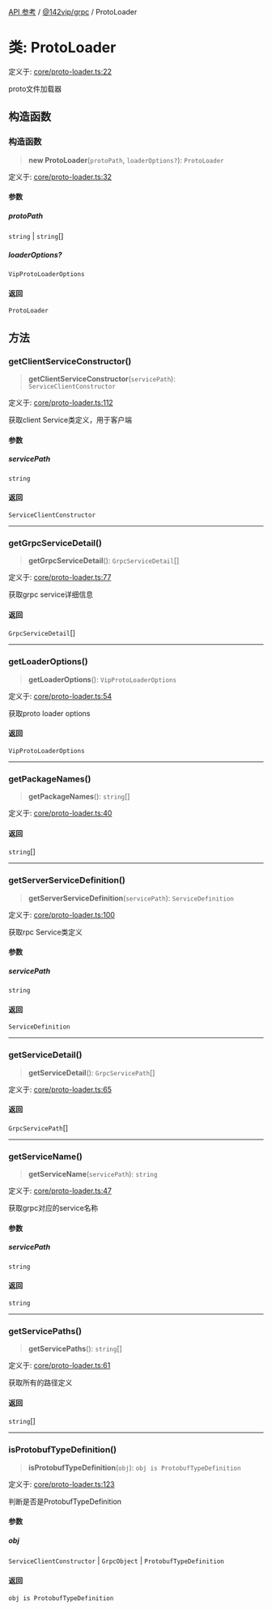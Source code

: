 [API 参考](../../../index.md) / [@142vip/grpc](../index.md) / ProtoLoader

# 类: ProtoLoader

定义于: [core/proto-loader.ts:22](https://github.com/142vip/core-x/blob/d978b443ed1221c42602080459c0a22aae31b2d5/packages/grpc/src/core/proto-loader.ts#L22)

proto文件加载器

## 构造函数

### 构造函数

> **new ProtoLoader**(`protoPath`, `loaderOptions?`): `ProtoLoader`

定义于: [core/proto-loader.ts:32](https://github.com/142vip/core-x/blob/d978b443ed1221c42602080459c0a22aae31b2d5/packages/grpc/src/core/proto-loader.ts#L32)

#### 参数

##### protoPath

`string` | `string`[]

##### loaderOptions?

`VipProtoLoaderOptions`

#### 返回

`ProtoLoader`

## 方法

### getClientServiceConstructor()

> **getClientServiceConstructor**(`servicePath`): `ServiceClientConstructor`

定义于: [core/proto-loader.ts:112](https://github.com/142vip/core-x/blob/d978b443ed1221c42602080459c0a22aae31b2d5/packages/grpc/src/core/proto-loader.ts#L112)

获取client Service类定义，用于客户端

#### 参数

##### servicePath

`string`

#### 返回

`ServiceClientConstructor`

***

### getGrpcServiceDetail()

> **getGrpcServiceDetail**(): `GrpcServiceDetail`[]

定义于: [core/proto-loader.ts:77](https://github.com/142vip/core-x/blob/d978b443ed1221c42602080459c0a22aae31b2d5/packages/grpc/src/core/proto-loader.ts#L77)

获取grpc service详细信息

#### 返回

`GrpcServiceDetail`[]

***

### getLoaderOptions()

> **getLoaderOptions**(): `VipProtoLoaderOptions`

定义于: [core/proto-loader.ts:54](https://github.com/142vip/core-x/blob/d978b443ed1221c42602080459c0a22aae31b2d5/packages/grpc/src/core/proto-loader.ts#L54)

获取proto loader options

#### 返回

`VipProtoLoaderOptions`

***

### getPackageNames()

> **getPackageNames**(): `string`[]

定义于: [core/proto-loader.ts:40](https://github.com/142vip/core-x/blob/d978b443ed1221c42602080459c0a22aae31b2d5/packages/grpc/src/core/proto-loader.ts#L40)

#### 返回

`string`[]

***

### getServerServiceDefinition()

> **getServerServiceDefinition**(`servicePath`): `ServiceDefinition`

定义于: [core/proto-loader.ts:100](https://github.com/142vip/core-x/blob/d978b443ed1221c42602080459c0a22aae31b2d5/packages/grpc/src/core/proto-loader.ts#L100)

获取rpc Service类定义

#### 参数

##### servicePath

`string`

#### 返回

`ServiceDefinition`

***

### getServiceDetail()

> **getServiceDetail**(): `GrpcServicePath`[]

定义于: [core/proto-loader.ts:65](https://github.com/142vip/core-x/blob/d978b443ed1221c42602080459c0a22aae31b2d5/packages/grpc/src/core/proto-loader.ts#L65)

#### 返回

`GrpcServicePath`[]

***

### getServiceName()

> **getServiceName**(`servicePath`): `string`

定义于: [core/proto-loader.ts:47](https://github.com/142vip/core-x/blob/d978b443ed1221c42602080459c0a22aae31b2d5/packages/grpc/src/core/proto-loader.ts#L47)

获取grpc对应的service名称

#### 参数

##### servicePath

`string`

#### 返回

`string`

***

### getServicePaths()

> **getServicePaths**(): `string`[]

定义于: [core/proto-loader.ts:61](https://github.com/142vip/core-x/blob/d978b443ed1221c42602080459c0a22aae31b2d5/packages/grpc/src/core/proto-loader.ts#L61)

获取所有的路径定义

#### 返回

`string`[]

***

### isProtobufTypeDefinition()

> **isProtobufTypeDefinition**(`obj`): `obj is ProtobufTypeDefinition`

定义于: [core/proto-loader.ts:123](https://github.com/142vip/core-x/blob/d978b443ed1221c42602080459c0a22aae31b2d5/packages/grpc/src/core/proto-loader.ts#L123)

判断是否是ProtobufTypeDefinition

#### 参数

##### obj

`ServiceClientConstructor` | `GrpcObject` | `ProtobufTypeDefinition`

#### 返回

`obj is ProtobufTypeDefinition`

